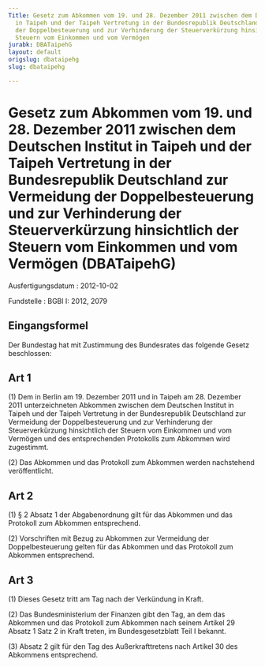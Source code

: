 ```yaml
---
Title: Gesetz zum Abkommen vom 19. und 28. Dezember 2011 zwischen dem Deutschen Institut
  in Taipeh und der Taipeh Vertretung in der Bundesrepublik Deutschland zur Vermeidung
  der Doppelbesteuerung und zur Verhinderung der Steuerverkürzung hinsichtlich der
  Steuern vom Einkommen und vom Vermögen
jurabk: DBATaipehG
layout: default
origslug: dbataipehg
slug: dbataipehg

---
```


# Gesetz zum Abkommen vom 19. und 28. Dezember 2011 zwischen dem Deutschen Institut in Taipeh und der Taipeh Vertretung in der Bundesrepublik Deutschland zur Vermeidung der Doppelbesteuerung und zur Verhinderung der Steuerverkürzung hinsichtlich der Steuern vom Einkommen und vom Vermögen (DBATaipehG)

Ausfertigungsdatum
:   2012-10-02

Fundstelle
:   BGBl I: 2012, 2079

## Eingangsformel

Der Bundestag hat mit Zustimmung des Bundesrates das folgende Gesetz
beschlossen:

## Art 1

(1) Dem in Berlin am 19. Dezember 2011 und in Taipeh am 28. Dezember
2011 unterzeichneten Abkommen zwischen dem Deutschen Institut in
Taipeh und der Taipeh Vertretung in der Bundesrepublik Deutschland zur
Vermeidung der Doppelbesteuerung und zur Verhinderung der
Steuerverkürzung hinsichtlich der Steuern vom Einkommen und vom
Vermögen und des entsprechenden Protokolls zum Abkommen wird
zugestimmt.

(2) Das Abkommen und das Protokoll zum Abkommen werden nachstehend
veröffentlicht.

## Art 2

(1) § 2 Absatz 1 der Abgabenordnung gilt für das Abkommen und das
Protokoll zum Abkommen entsprechend.

(2) Vorschriften mit Bezug zu Abkommen zur Vermeidung der
Doppelbesteuerung gelten für das Abkommen und das Protokoll zum
Abkommen entsprechend.

## Art 3

(1) Dieses Gesetz tritt am Tag nach der Verkündung in Kraft.

(2) Das Bundesministerium der Finanzen gibt den Tag, an dem das
Abkommen und das Protokoll zum Abkommen nach seinem Artikel 29 Absatz
1 Satz 2 in Kraft treten, im Bundesgesetzblatt Teil I bekannt.

(3) Absatz 2 gilt für den Tag des Außerkrafttretens nach Artikel 30
des Abkommens entsprechend.

